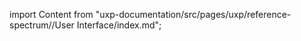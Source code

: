
import Content from "uxp-documentation/src/pages/uxp/reference-spectrum//User Interface/index.md";

<Content query="product=xd"/>
